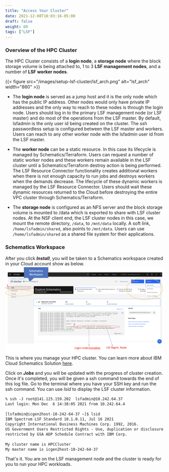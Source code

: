 ```yaml
---
title: "Access Your Cluster"
date: 2021-12-08T10:03:16-05:00
draft: false
weight: 60 
tags: ["LSF"] 
---
```


### Overview of the HPC Cluster
The HPC Cluster consists of a **login node**, a **storage node** where the block storage volume is being attached to, 1 to 3 **LSF management nodes**, and a number of **LSF worker nodes**. 
<!--![lsf arch](/images/setup-lsf-cluster/lsf_arch.png) -->
{{< figure src="/images/setup-lsf-cluster/lsf_arch.png" alt="lsf_arch" width="860" >}}

* The **login node** is served as a jump host and it is the only node which has the public IP address. Other nodes would only have private IP addresses and the only way to reach to these nodes is through the login node. Users should log in to the primary LSF management node (or LSF master) and do most of the operations from the LSF master. By default, lsfadmin is the only user id being created on the cluster. The ssh passwordless setup is configured between the LSF master and workers. Users can reach to any other worker node with the lsfadmin user id from the LSF master. 

* The **worker node** can be a static resource. In this case its lifecycle is managed by Schematics/Terraform. Users can request a number of static worker nodes and these workers remain available in the LSF cluster until a Schematics/Terraform destroy action is being performed. The LSF Resource Connector functionality creates additional workers when there is not enough capacity to run jobs and destroys workers when the demands decrease. The lifecycle of these dynamic workers is managed by the LSF Resource Connector. Users should wait these dynamic resources returned to the Cloud before destroying the entire VPC cluster through Schematics/Terraform.

* The **storage node** is configured as an NFS server and the block storage volume is mounted to /data which is exported to share with LSF cluster nodes. At the NSF client end, the LSF cluster nodes in this case, we mount the remote directory, `/data`, to `/mnt/data` locally. A soft link, `/home/lsfadmin/shared`, also points to `/mnt/data`. Users can use `/home/lsfadmin/shared` as a shared file system for their applications.

### Schematics Workspace
After you click **_Install_**, you will be taken to a Schematics workspace created in your Cloud account show as below. 
![ws](/images/setup-lsf-cluster/lsf_ws.png)
This is where you manage your HPC cluster.
You can learn more about IBM Cloud Schematics Solution [here](https://www.ibm.com/cloud/schematics).

Click on **_Jobs_** and you will be updated with the progress of cluster creation. Once it's completed, you will be given
a ssh command towards the end of this log file. Go to the terminal where you have your SSH key and run the ssh command.
You can use _lsid_ to display the LSF cluster information.
```
% ssh -J root@141.125.159.202  lsfadmin@10.242.64.37
Last login: Mon Dec  6 14:38:05 2021 from 10.242.64.4

[lsfadmin@icgen2host-10-242-64-37 ~]$ lsid
IBM Spectrum LSF Standard 10.1.0.11, Jul 16 2021
Copyright International Business Machines Corp. 1992, 2016.
US Government Users Restricted Rights - Use, duplication or disclosure restricted by GSA ADP Schedule Contract with IBM Corp.

My cluster name is HPCCluster
My master name is icgen2host-10-242-64-37
```

That's it. You are on the LSF management node and the cluster is ready for you to run your HPC workloads.
